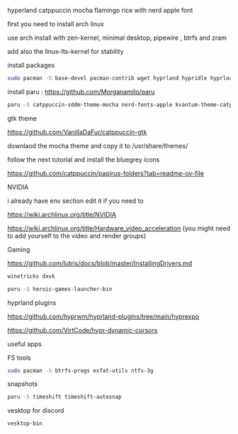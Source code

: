 
hyperland catppuccin mocha flamingo rice with nerd apple font 

first you need to install arch linux 

use arch install with zen-kernel, minimal desktop, pipewire , btrfs  and zram

add also the linux-lts-kernel for stability 

install packages

```sh
sudo pacman -S base-devel pacman-contrib wget hyprland hypridle hyprlock hyprcursor hyprgraphics hyprland-protocols hyprland-qt-support hyprland-qtutils hyprpolkitagent hyprutils xdg-user-dirs xdg-utils xdg-desktop-portal xdg-desktop-portal-hyprland xdg-desktop-portal-gtk nemo kitty cliphist rofi-wayland playerctl network-manager-applet zsh fzf zoxide xed evence nwg-look qt5ct qt6ct kvantum kvantum-qt5 qt5-wayland qt6-wayland brightnessctl gnome-keyring swaync sddm firefox neovim nemo-engrampa engrampa nemo-preview vlc aquamarine uwsm bat blueman btop fastfetch ffmpegthumbnailer nano swww helix
```

install paru :
https://github.com/Morganamilo/paru

```sh
paru -S catppuccin-sddm-theme-mocha nerd-fonts-apple kvantum-theme-catppuccin-git sddm-conf xviewer breezex-cursor-theme swayosd-gtk3 app2unit-git pyprland betterbird-bin whatsapp-linux-desktop-bin freedownloadmanager brave-bin
```

gtk theme

https://github.com/VanillaDaFur/catppuccin-gtk

downlaod the mocha theme and copy it to /usr/share/themes/

follow the next tutorial and install the bluegrey icons

https://github.com/catppuccin/papirus-folders?tab=readme-ov-file

NVIDIA

i already have env section edit it if you need to

https://wiki.archlinux.org/title/NVIDIA

https://wiki.archlinux.org/title/Hardware_video_acceleration (you might need to add yourself to the video and render groups)



Gaming

https://github.com/lutris/docs/blob/master/InstallingDrivers.md

```sh
winetricks dxvk
```

```sh
paru -S heroic-games-launcher-bin
```

hyprland plugins

https://github.com/hyprwm/hyprland-plugins/tree/main/hyprexpo

https://github.com/VirtCode/hypr-dynamic-cursors

useful apps

FS tools

```sh
sudo pacman -S btrfs-progs exfat-utils ntfs-3g 
```


snapshots

```sh
paru -S timeshift timeshift-autosnap  
```



vesktop for discord

```sh
vesktop-bin
```
